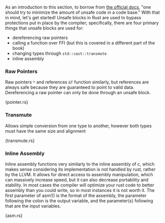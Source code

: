 As an introduction to this section, to borrow from [the official docs](http://static.rust-lang.org/doc/0.10/guide-unsafe.html), "one should try to minimize the amount of unsafe code in a code base."  With that in mind, let's get started!
Unsafe blocks in Rust are used to bypass protections put in place by the compiler; specifically, there are four primary things that unsafe blocks are used for:

* dereferencing raw pointers
* calling a function over FFI (but this is covered in a different part of the book)
* changing types through `std::cast::transmute`
* inline assembly

### Raw Pointers
Raw pointers `*` and references `&T` function similarly, but references are always safe because they are guaranteed to point to valid data.  Dereferencing a raw pointer can only be done through an unsafe block.

{pointer.rs}

### Transmute
Allows simple conversion from one type to another, however both types must have the same size and alignment

{transmute.rs}

### Inline Assembly
Inline assembly functions very similarly to the inline assembly of c, which makes sense considering its implementation is not handled by rust, rather by the LLVM.  It allows for direct access to assembly manipulation, which can massively increase speed, but it can also decrease portability and stability.  In most cases the compiler will optimize your rust code to better assembly than you could write, so in most instances it is not worth it.  The first parameter of asm!() is the format of the assembly, the parameter following the colon is the output variable, and the parameter(s) following that are the input variables.

{asm.rs}